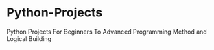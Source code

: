 # Python-Projects
Python Projects For Beginners To Advanced Programming Method and Logical Building 
